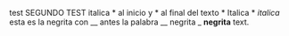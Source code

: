 test
SEGUNDO TEST
italica * al inicio y * al final del texto * Italica *  *italica*
esta es la negrita con __ antes la palabra   __ negrita _  __negrita__ text.
